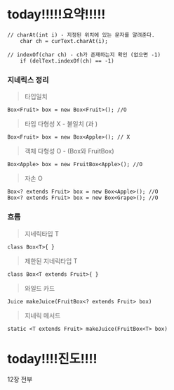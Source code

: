 # today!!!!!요약!!!!!
```
// charAt(int i) - 지정된 위치에 있는 문자를 알려준다.
	char ch = curText.charAt(i);

// indexOf(char ch) - ch가 존재하는지 확인 (없으면 -1)
	if (delText.indexOf(ch) == -1)
```

### 지네릭스 정리

> 타입일치

```
Box<Fruit> box = new Box<Fruit>(); //O
```


> 타입 다형성 X  - 불일치 (<Fruit>과 <Apple>)

```
Box<Fruit> box = new Box<Apple>(); // X
```

> 객체 다형성 O -  (Box와 FruitBox)

```
Box<Apple> box = new FruitBox<Apple>(); //O
```

> 자손 O

```
Box<? extends Fruit> box = new Box<Apple>(); //O
Box<? extends Fruit> box = new Box<Grape>(); //O
```

### 흐름

> 지네릭타입 T

```
class Box<T>{ }
```
> 제한된 지네릭타입 T

```
class Box<T extends Fruit>{ }
```
> 와일드 카드

```
Juice makeJuice(FruitBox<? extends Fruit> box)
```
> 지네릭 메서드

```
static <T extends Fruit> makeJuice(FruitBox<T> box)
```
# today!!!!진도!!!!

12장 전부

<!--stackedit_data:
eyJoaXN0b3J5IjpbMTkwMDAwMjk5NSwtMTIyOTU2MjM2NywxNj
Q3MDc2MjIyLC05ODM3NTczODRdfQ==
-->